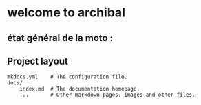 # welcome to archibal


## état général de la moto :



## Project layout

    mkdocs.yml    # The configuration file.
    docs/
        index.md  # The documentation homepage.
        ...       # Other markdown pages, images and other files.



